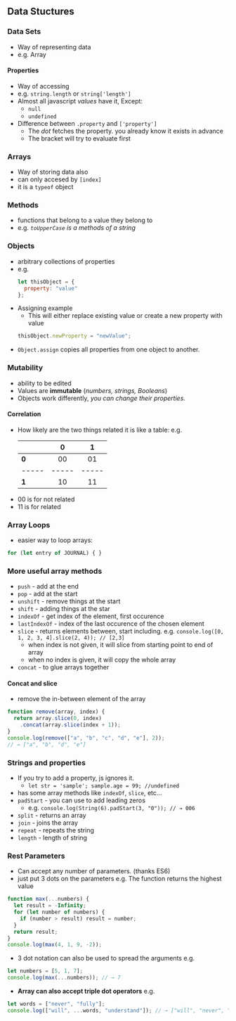 ## Data Stuctures

### Data Sets

- Way of representing data
- e.g. Array

#### Properties

- Way of accessing
- e.g. `string.length` or `string['length']`
- Almost all javascript _values_ have it, Except:
  - `null`
  - `undefined`
- Difference between `.property` and `['property']`
  - The _dot_ fetches the property. you already know it exists in advance
  - The bracket will try to evaluate first

### Arrays

- Way of storing data also
- can only accesed by `[index]`
- it is a `typeof` object

### Methods

- functions that belong to a value they belong to
- e.g. _`toUpperCase` is a methods of a string_

### Objects

- arbitrary collections of properties
- e.g.
  ```javascript
  let thisObject = {
    property: "value"
  };
  ```
- Assigning example
  - This will either replace existing value or create a new property with value
  ```javascript
  thisObject.newProperty = "newValue";
  ```
- `Object.assign` copies all properties from one object to another.

### Mutability

- ability to be edited
- Values are **immutable** (_numbers, strings, Booleans_)
- Objects work differently, _you can change their properties._

#### Correlation

- How likely are the two things related
  it is like a table:
  e.g.

  | |**0**|**1**|
  |-----|:-----:|:-----:|
  |**0**| 00 | 01 |
  |-----|-----|-----|
  |**1**| 10 | 11 |

* 00 is for not related
* 11 is for related

### Array Loops
* easier way to loop arrays:
```javascript
for (let entry of JOURNAL) { }
```

### More useful array methods
* `push` - add at the end
* `pop` - add at the start
* `unshift` - remove things at the start
* `shift` - adding things at the star
* `indexOf` - get index of the element, first occurence
* `lastIndexOf` - index of the last occurence of the chosen element
* `slice` - returns elements between, start including. e.g. `console.log([0, 1, 2, 3, 4].slice(2, 4)); // [2,3]`
  * when index is not given, it will slice from starting point to end of array
  * when no index is given, it will copy the whole array
* `concat` - to glue arrays together

#### Concat and slice
* remove the in-between element of the array
```javascript
function remove(array, index) {
  return array.slice(0, index)
    .concat(array.slice(index + 1));
}
console.log(remove(["a", "b", "c", "d", "e"], 2));
// → ["a", "b", "d", "e"]
```

### Strings and properties
* If you try to add a property, js ignores it.
  * `let str = 'sample'; sample.age = 99; //undefined`
* has some array methods like `indexOf`, `slice`, etc...
* `padStart` - you can use to add leading zeros
  * e.g. `console.log(String(6).padStart(3, "0")); // → 006`
* `split` - returns an array
* `join` - joins the array
* `repeat` - repeats the string
* `length` - length of string

### Rest Parameters
* Can accept any number of parameters. (thanks ES6)
* just put 3 dots on the parameters
e.g. The function returns the highest value
```javascript
function max(...numbers) {
  let result = -Infinity;
  for (let number of numbers) {
    if (number > result) result = number;
  }
  return result;
}
console.log(max(4, 1, 9, -2));
```
* 3 dot notation can also be used to spread the arguments
e.g.
```javascript
let numbers = [5, 1, 7];
console.log(max(...numbers)); // → 7
```
* **Array can also accept triple dot operators**
e.g.
```javascript
let words = ["never", "fully"];
console.log(["will", ...words, "understand"]); // → ["will", "never", "fully", "understand"]
```